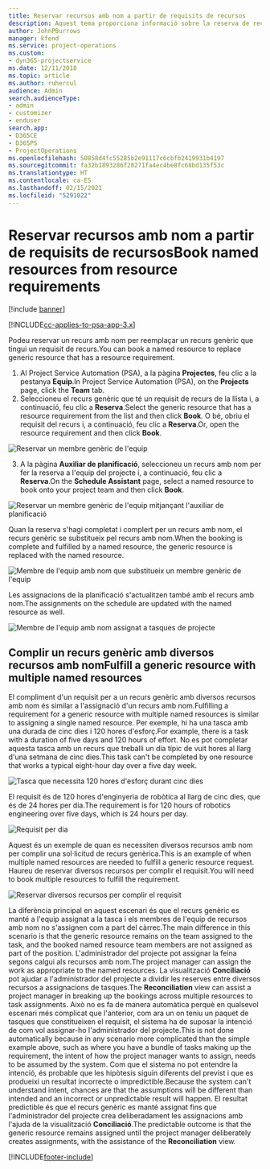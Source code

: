 ```yaml
---
title: Reservar recursos amb nom a partir de requisits de recursos
description: Aquest tema proporciona informació sobre la reserva de recursos amb nom per a un requisit de recurs genèric.
author: JohnPBurrows
manager: kfend
ms.service: project-operations
ms.custom:
- dyn365-projectservice
ms.date: 12/11/2018
ms.topic: article
ms.author: ruhercul
audience: Admin
search.audienceType:
- admin
- customizer
- enduser
search.app:
- D365CE
- D365PS
- ProjectOperations
ms.openlocfilehash: 50858d4fc55285b2e91117c6cbfb2419931b4197
ms.sourcegitcommit: fa32b1893286f20271fa4ec4be8fc68bd135f53c
ms.translationtype: HT
ms.contentlocale: ca-ES
ms.lasthandoff: 02/15/2021
ms.locfileid: "5291022"
---
```

# <a name="book-named-resources-from-resource-requirements"></a><span data-ttu-id="a62ac-103">Reservar recursos amb nom a partir de requisits de recursos</span><span class="sxs-lookup"><span data-stu-id="a62ac-103">Book named resources from resource requirements</span></span>

[!include [banner](../includes/psa-now-project-operations.md)]

[!INCLUDE[cc-applies-to-psa-app-3.x](../includes/cc-applies-to-psa-app-3x.md)]

<span data-ttu-id="a62ac-104">Podeu reservar un recurs amb nom per reemplaçar un recurs genèric que tingui un requisit de recurs.</span><span class="sxs-lookup"><span data-stu-id="a62ac-104">You can book a named resource to replace generic resource that has a resource requirement.</span></span>

1. <span data-ttu-id="a62ac-105">Al Project Service Automation (PSA), a la pàgina **Projectes**, feu clic a la pestanya **Equip**.</span><span class="sxs-lookup"><span data-stu-id="a62ac-105">In Project Service Automation (PSA), on the **Projects** page, click the **Team** tab.</span></span>
2. <span data-ttu-id="a62ac-106">Seleccioneu el recurs genèric que té un requisit de recurs de la llista i, a continuació, feu clic a **Reserva**.</span><span class="sxs-lookup"><span data-stu-id="a62ac-106">Select the generic resource that has a resource requirement from the list and then click **Book**.</span></span> <span data-ttu-id="a62ac-107">O bé, obriu el requisit del recurs i, a continuació, feu clic a **Reserva**.</span><span class="sxs-lookup"><span data-stu-id="a62ac-107">Or, open the resource requirement and then click **Book**.</span></span>


![Reservar un membre genèric de l'equip](media/RM-how-to-14.png)


3. <span data-ttu-id="a62ac-109">A la pàgina **Auxiliar de planificació**, seleccioneu un recurs amb nom per fer la reserva a l'equip del projecte i, a continuació, feu clic a **Reserva**.</span><span class="sxs-lookup"><span data-stu-id="a62ac-109">On the **Schedule Assistant** page, select a named resource to book onto your project team and then click **Book**.</span></span>

![Reservar un membre genèric de l'equip mitjançant l'auxiliar de planificació](media/RM-how-to-15.png)

<span data-ttu-id="a62ac-111">Quan la reserva s'hagi completat i complert per un recurs amb nom, el recurs genèric se substitueix pel recurs amb nom.</span><span class="sxs-lookup"><span data-stu-id="a62ac-111">When the booking is complete and fulfilled by a named resource, the generic resource is replaced with the named resource.</span></span>

![Membre de l'equip amb nom que substitueix un membre genèric de l'equip](media/RM-how-to-16.png)

<span data-ttu-id="a62ac-113">Les assignacions de la planificació s'actualitzen també amb el recurs amb nom.</span><span class="sxs-lookup"><span data-stu-id="a62ac-113">The assignments on the schedule are updated with the named resource as well.</span></span>

![Membre de l'equip amb nom assignat a tasques de projecte](media/RM-how-to-17.png)

## <a name="fulfill-a-generic-resource-with-multiple-named-resources"></a><span data-ttu-id="a62ac-115">Complir un recurs genèric amb diversos recursos amb nom</span><span class="sxs-lookup"><span data-stu-id="a62ac-115">Fulfill a generic resource with multiple named resources</span></span>
<span data-ttu-id="a62ac-116">El compliment d'un requisit per a un recurs genèric amb diversos recursos amb nom és similar a l'assignació d'un recurs amb nom.</span><span class="sxs-lookup"><span data-stu-id="a62ac-116">Fulfilling a requirement for a generic resource with multiple named resources is similar to assigning a single named resource.</span></span> <span data-ttu-id="a62ac-117">Per exemple, hi ha una tasca amb una durada de cinc dies i 120 hores d'esforç.</span><span class="sxs-lookup"><span data-stu-id="a62ac-117">For example, there is a task with a duration of five days and 120 hours of effort.</span></span> <span data-ttu-id="a62ac-118">No es pot completar aquesta tasca amb un recurs que treballi un dia típic de vuit hores al llarg d'una setmana de cinc dies.</span><span class="sxs-lookup"><span data-stu-id="a62ac-118">This task can't be completed by one resource that works a typical eight-hour day over a five day week.</span></span> 

![Tasca que necessita 120 hores d'esforç durant cinc dies](media/RM-how-to-21.png)

<span data-ttu-id="a62ac-120">El requisit és de 120 hores d'enginyeria de robòtica al llarg de cinc dies, que és de 24 hores per dia.</span><span class="sxs-lookup"><span data-stu-id="a62ac-120">The requirement is for 120 hours of robotics engineering over five days, which is 24 hours per day.</span></span>

![Requisit per dia](media/RM-how-to-22.png)

<span data-ttu-id="a62ac-122">Aquest és un exemple de quan es necessiten diversos recursos amb nom per complir una sol·licitud de recurs genèrica.</span><span class="sxs-lookup"><span data-stu-id="a62ac-122">This is an example of when multiple named resources are needed to fulfill a generic resource request.</span></span> <span data-ttu-id="a62ac-123">Haureu de reservar diversos recursos per complir el requisit.</span><span class="sxs-lookup"><span data-stu-id="a62ac-123">You will need to book multiple resources to fulfill the requirement.</span></span>

![Reservar diversos recursos per complir el requisit](media/RM-how-to-23.png)

<span data-ttu-id="a62ac-125">La diferència principal en aquest escenari és que el recurs genèric es manté a l'equip assignat a la tasca i els membres de l'equip de recursos amb nom no s'assignen com a part del càrrec.</span><span class="sxs-lookup"><span data-stu-id="a62ac-125">The main difference in this scenario is that the generic resource remains on the team assigned to the task, and the booked named resource team members are not assigned as part of the position.</span></span> <span data-ttu-id="a62ac-126">L'administrador del projecte pot assignar la feina segons calgui als recursos amb nom.</span><span class="sxs-lookup"><span data-stu-id="a62ac-126">The project manager can assign the work as appropriate to the named resources.</span></span> <span data-ttu-id="a62ac-127">La visualització **Conciliació** pot ajudar a l'administrador del projecte a dividir les reserves entre diversos recursos a assignacions de tasques.</span><span class="sxs-lookup"><span data-stu-id="a62ac-127">The **Reconciliation** view can assist a project manager in breaking up the bookings across multiple resources to task assignments.</span></span> <span data-ttu-id="a62ac-128">Això no es fa de manera automàtica perquè en qualsevol escenari més complicat que l'anterior, com ara un on teniu un paquet de tasques que constitueixen el requisit, el sistema ha de suposar la intenció de com vol assignar-ho l'administrador del projecte.</span><span class="sxs-lookup"><span data-stu-id="a62ac-128">This is not done automatically because in any scenario more complicated than the simple example above, such as where you have a bundle of tasks making up the requirement, the intent of how the project manager wants to assign, needs to be assumed by the system.</span></span> <span data-ttu-id="a62ac-129">Com que el sistema no pot entendre la intenció, és probable que les hipòtesis siguin diferents del previst i que es produeixi un resultat incorrecte o impredictible.</span><span class="sxs-lookup"><span data-stu-id="a62ac-129">Because the system can't understand intent, chances are that the assumptions will be different than intended and an incorrect or unpredictable result will happen.</span></span> <span data-ttu-id="a62ac-130">El resultat predictible és que el recurs genèric es manté assignat fins que l'administrador del projecte crea deliberadament les assignacions amb l'ajuda de la visualització **Conciliació**.</span><span class="sxs-lookup"><span data-stu-id="a62ac-130">The predictable outcome is that the generic resource remains assigned until the project manager deliberately creates assignments, with the assistance of the **Reconciliation** view.</span></span>




[!INCLUDE[footer-include](../includes/footer-banner.md)]